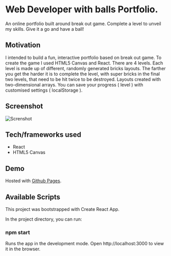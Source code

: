 # Web Developer with balls Portfolio.

An online portfolio built around break out game. Complete a level to unveil my skills. Give it a go and have a ball!

## Motivation

I intended to build a fun, interactive portfolio based on break out game. To create the game I used HTML5 Canvas and React. There are 4 levels. Each level is made up of different, randomly generated bricks layouts. The farther you get the harder it is to complete the level, with super bricks in the final two levels, that need to be hit twice to be destroyed. Layouts created with two-dimensional arrays. You can save your progress ( level ) with customised settings ( localStorage ). 

## Screenshot

![Screnshot](https://k2project.github.io/portfolio/static/media/gameOn.54c0c7ba.gif)

## Tech/frameworks used

- React
- HTML5 Canvas

## Demo 

Hosted with [Github Pages](https://k2project.github.io/game_On/).

## Available Scripts

This project was bootstrapped with Create React App.

In the project directory, you can run: 
### npm start

Runs the app in the development mode.
Open http://localhost:3000 to view it in the browser.


